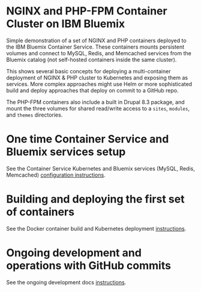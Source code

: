 # NGINX and PHP-FPM Container Cluster on IBM Bluemix
Simple demonstration of a set of NGINX and PHP containers deployed to the IBM Bluemix Container Service. These containers mounts persistent volumes and connect to MySQL, Redis, and Memcached services from the Bluemix catalog (not self-hosted containers inside the same cluster).

This shows several basic concepts for deploying a multi-container deployment of NGINX & PHP cluster to Kubernetes and exposing them as services. More complex approaches might use Helm or more sophisticated build and deploy approaches that deploy on commit to a GitHub repo.

The PHP-FPM containers also include a built in Drupal 8.3 package, and mount the three volumes for shared read/write access to a `sites`, `modules`, and `themes` directories.

# One time Container Service and Bluemix services setup
See the Container Service Kubernetes and Bluemix services (MySQL, Redis, Memcached) [configuration instructions](docs/INITIAL-SETUP.md).

# Building and deploying the first set of containers
See the Docker container build and Kubernetes deployment [instructions](docs/DEPLOY-CONTAINERS.md).

# Ongoing development and operations with GitHub commits
See the ongoing development docs [instructions](docs/ONGOING-DEVELOPMENT.md).
